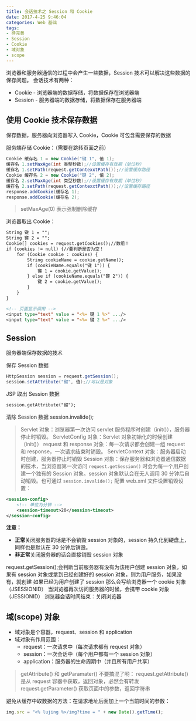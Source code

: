 ```yaml
---
title: 会话技术之 Session 和 Cookie
date: 2017-4-25 9:46:04 
categories: Web 基础
tags: 
- 待完善
- Session
- Cookie
- 域对象
- scope
---
```


浏览器和服务器通信的过程中会产生一些数据，Session 技术可以解决这些数据的保存问题。
会话技术有两种：
- Cookie - 浏览器端的数据存储，将数据保存在浏览器端
- Session - 服务器端的数据存储，将数据保存在服务器端

<!--more-->

## 使用 Cookie 技术保存数据
保存数据，服务器向浏览器写入 Cookie，Cookie 可包含需要保存的数据

服务端存储 Cookie：（需要在跳转页面之前）
```Java
Cookie 缓存名 1 = new Cookie("键 1", 值 1);
缓存名 1.setMaxAge(int 类型秒数);//设置缓存有效期（单位秒）
缓存名 1.setPath(request.getContexxtPath());//设置缓存路径
Cookie 缓存名 2 = new Cookie("键 2", 值 2);
缓存名 2.setMaxAge(int 类型秒数);//设置缓存有效期（单位秒）
缓存名 2.setPath(request.getContexxtPath());//设置缓存路径
response.addCookie(缓存名 1);
response.addCookie(缓存名 2);
```
>setMaxAge(0) 表示强制删除缓存

浏览器取出 Cookie：
```JSP
String 键 1 = "";
String 键 2 = "";
Cookie[] cookies = request.getCookies();//数组！
if (cookies != null) {//要判断是否为空！
	for (Cookie cookie : cookies) {
		String cookieName = cookie.getName();
		if (cookieName.equals("键 1")) {
			键 1 = cookie.getValue();
		} else if (cookieName.equals("键 2")) {
			键 2 = cookie.getValue();
		}
	}
}

<!-- 页面显示调用 -->
<input type="text" value = "<%= 键 1 %>" .../>
<input type="text" value = "<%= 键 2 %>" .../>
```


## Session
服务器端保存数据的技术

保存 Session 数据
```Java
HttpSession session = request.getSession();
session.setAttribute("键", 值);//可以是对象
```

JSP 取出 Session 数据
```JSP
session.getAttribute("键");
```

清除 Session 数据
session.invalide();


>Servlet 对象：浏览器第一次访问 servlet 服务程序时创建（init()），服务器停止时销毁。
>ServletConfig 对象：Servlet 对象初始化的时候创建（init()）
>request 和 response 对象：每一次请求都会创建一组 request 和 response，一次请求结束时销毁。
>ServletContext 对象：服务器启动时创建，服务器停止时销毁
>Session 对象：保存服务器和浏览器通信数据的技术，当浏览器第一次访问 `request.getSession()` 时会为每一个用户创建一个独有的 Session 对象。session 对象默认会在无人调用 30 分钟后自动销毁。也可通过 `session.invalide();` 配置 web.xml 文件设置销毁设置：
```XML
<session-config>
	<!-- 单位为分钟 -->
	<session-timeout>20</session-timeout>
</session-config>
```
**注意：**
- **正常**关闭服务器的话是不会销毁 session 对象的，session 持久化到硬盘上，同样也是默认在 30 分钟后销毁。
- **非正常**关闭服务器的话会直接销毁 session 对象

request.getSession();会判断当前服务器有没有为该用户创建 session 对象，如果有 session 对象或拿到已经创建好的 session 对象，则为用户服务，如果没有，就创建
如果已经为用户创建了 session 那么会写给浏览器一个 cookie 对象（JSESSIONID）
当浏览器再次访问服务器的时候，会携带 cookie 对象（JESSIONID）
浏览器会话时间结束：关闭浏览器

## 域(scope) 对象
- 域对象是个容器，request、session 和 application
- 域对象有作用范围：
	- request：一次请求中（每次请求都有 request 对象）
	- session：一次会话中（每个用户都有一个 session 对象）
	- application：服务器的生命周期中（并且所有用户共享）

>getAttribute() 和 getParamater() 不要搞混了哟：
>request.getAttribute() 是从 request 容器中获取，返回对象，必然会有转发
>request.getParameter() 获取页面中的参数，返回字符串

避免从缓存中取数据的方法：在请求地址后面加上一个当前时间的参数：
```JavaScript
img.src = "<% lujing %>/img?time = " + new Date().getTime();
```